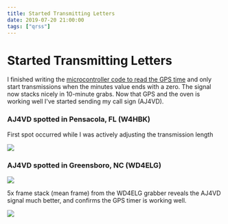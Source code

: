 ```yaml
---
title: Started Transmitting Letters
date: 2019-07-20 21:00:00
tags: ["qrss"]
---
```


# Started Transmitting Letters

I finished writing the [microcontroller code to read the GPS time](https://github.com/swharden/QRSS-hardware/tree/master/builds/keyer) and only start transmissions when the minutes value ends with a zero. The signal now stacks nicely in 10-minute grabs. Now that GPS and the oven is working well I've started sending my call sign (AJ4VD).

### AJ4VD spotted in Pensacola, FL (W4HBK) 

First spot occurred while I was actively adjusting the transmission length

<div class="text-center img-border">

![](https://swharden.com/static/2019/07/20/W4HBK-first-callsign.jpg)

</div>

### AJ4VD spotted in Greensboro, NC (WD4ELG)

<div class="text-center img-border">

![](https://swharden.com/static/2019/07/20/WD4ELG-first-callsign.jpg)

</div>

5x frame stack (mean frame) from the WD4ELG grabber reveals the AJ4VD signal much better, and confirms the GPS timer is working well.


<div class="text-center img-border">

![](https://swharden.com/static/2019/07/20/WD4ELG-5x-stack.jpg)

</div>